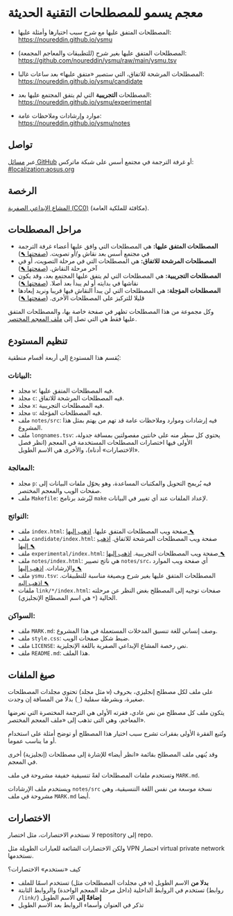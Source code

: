# معجم يسمو للمصطلحات التقنية الحديثة

- المصطلحات المتفق عليها مع شرح سبب اختيارها وأمثلة عليها:  
  https://noureddin.github.io/ysmu

- المصطلحات المتفق عليها بغير شرح (للتطبيقات والمعاجم المجمعة):  
  https://github.com/noureddin/ysmu/raw/main/ysmu.tsv

- المصطلحات المرشحة للاتفاق، التي ستصير «متفق عليها» بعد ساعات غالبا:  
  https://noureddin.github.io/ysmu/candidate

- المصطلحات **التجريبية** التي لم يتفق المجتمع عليها بعد:  
  https://noureddin.github.io/ysmu/experimental

- موارد وإرشادات وملاحظات عامة:  
  https://noureddin.github.io/ysmu/notes

## تواصل

عبر [مسائل GitHub](https://github.com/noureddin/ysmu/issues/)
أو غرفة الترجمة في مجتمع أسس على شبكة ماتركس: [‪#localization:aosus.org‬](https://matrix.to/#/#localization:aosus.org)

## الرخصة

[المشاع الإبداعي الصفرية (CC0)](https://creativecommons.org/choose/zero/) (مكافئة للملكية العامة).

## مراحل المصطلحات

- **المصطلحات المتفق عليها:** هي المصطلحات التي وافق عليها أعضاء غرفة الترجمة في مجتمع أسس بعد نقاش و/أو تصويت. ([صفحتها ⬉](https://noureddin.github.io/ysmu/))
- **المصطلحات المرشحة للاتفاق:** هي المصطلحات التي في مرحلة التصويت، أو في آخر مرحلة النقاش. ([صفحتها ⬉](https://noureddin.github.io/ysmu/candidate/))
- **المصطلحات التجريبية:** هي المصطلحات التي لم يتفق عليها المجتمع بعد، وقد يكون نقاشها في بدايته أو لم يبدأ بعد أصلا. ([صفحتها ⬉](https://noureddin.github.io/ysmu/experimental/))
- **المصطلحات المؤجلة:** هي المصطلحات التي لن يبدأ النقاش فيها قريبا ونريد إبعادها قليلا للتركيز على المصطلحات الأخرى. ([صفحتها ⬉](https://noureddin.github.io/ysmu/unstaged/))

وكل مجموعة من هذا المصطلحات تظهر في صفحة خاصة بها، والمصطلحات المتفق عليها فقط هي التي تصل إلى [ملف المعجم المختصر](https://github.com/noureddin/ysmu/raw/main/ysmu.tsv).

## تنظيم المستودع

يُقسم هذا المستودع إلى أربعة أقسام منطقية:

### البيانات:

- مجلد `w`: فيه المصطلحات المتفق عليها.
- مجلد `c`: فيه المصطلحات المرشحة للاتفاق.
- مجلد `x`: فيه المصطلحات التجريبية.
- مجلد `u`: فيه المصطلحات المؤجلة.
- ملف `notes/src`: فيه إرشادات وموارد وملاحظات عامة قد تهم من يهتم بمثل هذا المشروع.
- ملف `longnames.tsv`: يحتوي كل سطر منه على خانتين مفصولتين بمسافة جدولة، الأولى فيها اختصارات المصطلحات المستخدمة في المعجم (انظر فصل «الاختصارات» أدناه)، والأخرى هي الاسم الطويل.

### المعالجة:

- مجلد `p`: فيه بُريمج التحويل والمكتبات المساعدة، وهو يحوّل ملفات البيانات إلى صفحات الويب والمعجم المختصر.
- ملف `Makefile`: ليُرشد برنامج `make` لإعداد الملفات عند أي تغيير في البيانات.

### النواتج:

- ملف `index.html`: صفحة ويب المصطلحات المتفق عليها. [اذهب إليها ⬉](https://noureddin.github.io/ysmu/)
- ملف `candidate/index.html`: صفحة ويب المصطلحات المرشحة للاتفاق. [اذهب إليها ⬉](https://noureddin.github.io/ysmu/candidate/)
- ملف `experimental/index.html`: صفحة ويب المصطلحات التجريبية. [اذهب إليها ⬉](https://noureddin.github.io/ysmu/experimental/)
- ملف `notes/index.html`:  هي ناتج تصيير `notes/src`، أي صفحة ويب الموارد والإرشادات. [اذهب إليها ⬉](https://noureddin.github.io/ysmu/notes/)
- ملف `ysmu.tsv`: المصطلحات المتفق عليها بغير شرح وبصيغة مناسبة للتطبيقات. [اذهب إليه ⬉](https://github.com/noureddin/ysmu/raw/main/ysmu.tsv)
- ملفات `link/*/index.html`: صفحات توجيه إلى المصطلح بغض النظر عن مرحلته الحالية (`*` هي اسم المصطلح الإنجليزي).

### السواكن:

- ملف `MARK.md`: وصف إنساني للغة تنسيق المدخلات المستعملة في هذا المشروع.
- ملف `style.css`: ضبط شكل صفحات الويب.
- ملف `LICENSE`: نص رخصة المشاع الإبداعي الصفرية باللغة الإنجليزية.
- ملف `README.md`: هذا الملف.

## صيغ الملفات

تحتوي مجلدات المصطلحات (مثل مجلد `w`) على ملف لكل مصطلح إنجليزي، بحروف صغيرة، وبشرطة سفلية (`_`) بدلا من المسافة إن وجدت.

يتكون ملف كل مصطلح من نص عادي، فقرته الأولى هي الترجمة المختصرة التي تعرضها المعاجم، وهي التى تذهب إلى «ملف المعجم المختصر».

وتُتبع الفقرة الأولى بفقرات تشرح سبب اختيار هذا المصطلح أو توضح أمثلة على استخدام أو ما يناسب عموما.

وقد يُنهى ملف المصطلح بقائمة «انظر أيضا» للإشارة إلى مصطلحات (إنجليزية) أخرى في المعجم.

وتستخدم ملفات المصطلحات لغةً تنسيقية خفيفة مشروحة في ملف `MARK.md`.

ويستخدم ملف الإرشادات `notes/src` نسخة موسعة من نفس اللغة التنسيقية، وهي مشروحة في ملف `MARK.md` أيضا.

## الاختصارات

لا نستخدم الاختصارات، مثل اختصار repository إلى repo.

ولكن الاختصارات الشائعة للعبارات الطويلة مثل VPN اختصار virtual private network نستخدمها.

كيف «نستخدم» الاختصارات؟

- تستخدم اسمًا للملف (في مجلدات المصطلحات مثل `w`) **بدلا من** الاسم الطويل
- تستخدم في الروابط الداخلية (داخل مرحلة المعجم الواحدة) والروابط الثابتة (روابط `/link/`) **إضافةً إلى** الاسم الطويل
- تذكر في العنوان وأسماء الروابط بعد الاسم الطويل

